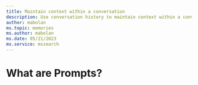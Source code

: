 ```yaml
---
title: Maintain context within a conversation
description: Use conversation history to maintain context within a conversation with an LLM
author: mabolan
ms.topic: memories
ms.author: mabolan
ms.date: 05/21/2023
ms.service: mssearch
---
```

# What are Prompts?
